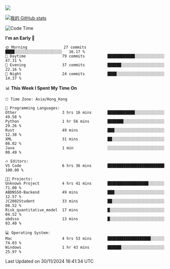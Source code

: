 <img align="center" src="https://readme-typing-svg.demolab.com/?font=Fira+Code&pause=1000&random=true&width=435&lines=%E2%9D%A4+Hello!+%E2%9D%A4;Welcome+to+my+Github+Profile~;I%27m+a+student+from+SCNU+%26+UoA" />

[![我的 GitHub stats](https://github-readme-stats.vercel.app/api?username=AptS-1547&show_icons=true&theme=ambient_gradient)](https://github.com/anuraghazra/github-readme-stats)

<!--START_SECTION:waka-->
![Code Time](http://img.shields.io/badge/Code%20Time-64%20hrs%2010%20mins-blue)

**I'm an Early 🐤** 

```text
🌞 Morning                27 commits          ████░░░░░░░░░░░░░░░░░░░░░   16.17 % 
🌆 Daytime                79 commits          ████████████░░░░░░░░░░░░░   47.31 % 
🌃 Evening                37 commits          ██████░░░░░░░░░░░░░░░░░░░   22.16 % 
🌙 Night                  24 commits          ████░░░░░░░░░░░░░░░░░░░░░   14.37 % 
```


📊 **This Week I Spent My Time On** 

```text
🕑︎ Time Zone: Asia/Hong_Kong

💬 Programming Languages: 
Other                    3 hrs 16 mins       ████████████░░░░░░░░░░░░░   49.58 % 
Python                   1 hr 56 mins        ███████░░░░░░░░░░░░░░░░░░   29.26 % 
Rust                     49 mins             ███░░░░░░░░░░░░░░░░░░░░░░   12.38 % 
XML                      31 mins             ██░░░░░░░░░░░░░░░░░░░░░░░   08.02 % 
Java                     1 min               ░░░░░░░░░░░░░░░░░░░░░░░░░   00.49 % 

🔥 Editors: 
VS Code                  6 hrs 36 mins       █████████████████████████   100.00 % 

🐱‍💻 Projects: 
Unknown Project          4 hrs 41 mins       ██████████████████░░░░░░░   71.00 % 
ABDNSSO-Backend          49 mins             ███░░░░░░░░░░░░░░░░░░░░░░   12.57 % 
JC2002Student            33 mins             ██░░░░░░░░░░░░░░░░░░░░░░░   08.52 % 
Risk_quantitative_model  17 mins             █░░░░░░░░░░░░░░░░░░░░░░░░   04.52 % 
abdsso                   13 mins             █░░░░░░░░░░░░░░░░░░░░░░░░   03.40 % 

💻 Operating System: 
Mac                      4 hrs 53 mins       ███████████████████░░░░░░   74.03 % 
Windows                  1 hr 43 mins        ██████░░░░░░░░░░░░░░░░░░░   25.97 % 
```


 Last Updated on 30/11/2024 16:41:34 UTC
<!--END_SECTION:waka-->